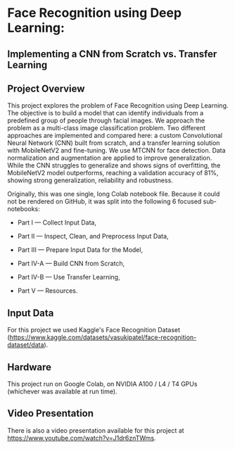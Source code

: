 # Face Recognition using Deep Learning:
## Implementing a CNN from Scratch vs. Transfer Learning

## Project Overview
This project explores the problem of Face Recognition using Deep Learning.
The objective is to build a model that can identify individuals from a predefined group of people through facial images.
We approach the problem as a multi-class image classification problem.
Two different approaches are implemented and compared here: a custom Convolutional Neural Network (CNN) built from scratch, and a transfer learning solution with MobileNetV2 and fine-tuning. We use MTCNN for face detection. Data normalization and augmentation are applied to improve generalization.
While the CNN struggles to generalize and shows signs of overfitting, the MobileNetV2 model outperforms, reaching a validation accuracy of 81%, showing strong generalization, reliability and robustness.

Originally, this was one single, long Colab notebook file.
Because it could not be rendered on GitHub, it was split into the following 6 focused sub-notebooks:

- Part I — Collect Input Data,

- Part II — Inspect, Clean, and Preprocess Input Data,

- Part III — Prepare Input Data for the Model,

- Part IV-A — Build CNN from Scratch,

- Part IV-B — Use Transfer Learning,

- Part V — Resources.

## Input Data
For this project we used Kaggle's Face Recognition Dataset (https://www.kaggle.com/datasets/vasukipatel/face-recognition-dataset/data).

## Hardware
This project run on Google Colab, on NVIDIA A100 / L4 / T4 GPUs (whichever was available at run time).

## Video Presentation
There is also a video presentation available for this project at https://www.youtube.com/watch?v=J1dr6znTWms.
